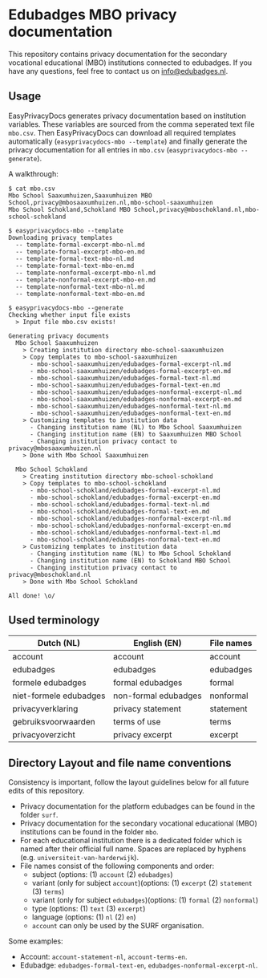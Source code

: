 # Edubadges MBO privacy documentation

This repository contains privacy documentation for the secondary vocational educational (MBO) institutions connected to edubadges. If you have any questions, feel free to contact us on [info@edubadges.nl](mailto:info@edubadges.nl).

## Usage

EasyPrivacyDocs generates privacy documentation based on institution variables. These variables are sourced from the comma seperated text file `mbo.csv`. Then EasyPrivacyDocs can download all required templates automatically (`easyprivacydocs-mbo --template`) and finally generate the privacy documentation for all entries in `mbo.csv` (`easyprivacydocs-mbo --generate`).

A walkthrough:

```
$ cat mbo.csv
Mbo School Saaxumhuizen,Saaxumhuizen MBO School,privacy@mbosaaxumhuizen.nl,mbo-school-saaxumhuizen
Mbo School Schokland,Schokland MBO School,privacy@mboschokland.nl,mbo-school-schokland

$ easyprivacydocs-mbo --template
Downloading privacy templates
  -- template-formal-excerpt-mbo-nl.md
  -- template-formal-excerpt-mbo-en.md
  -- template-formal-text-mbo-nl.md
  -- template-formal-text-mbo-en.md
  -- template-nonformal-excerpt-mbo-nl.md
  -- template-nonformal-excerpt-mbo-en.md
  -- template-nonformal-text-mbo-nl.md
  -- template-nonformal-text-mbo-en.md

$ easyprivacydocs-mbo --generate
Checking whether input file exists
  > Input file mbo.csv exists!

Generating privacy documents
  Mbo School Saaxumhuizen
    > Creating institution directory mbo-school-saaxumhuizen
    > Copy templates to mbo-school-saaxumhuizen
      - mbo-school-saaxumhuizen/edubadges-formal-excerpt-nl.md
      - mbo-school-saaxumhuizen/edubadges-formal-excerpt-en.md
      - mbo-school-saaxumhuizen/edubadges-formal-text-nl.md
      - mbo-school-saaxumhuizen/edubadges-formal-text-en.md
      - mbo-school-saaxumhuizen/edubadges-nonformal-excerpt-nl.md
      - mbo-school-saaxumhuizen/edubadges-nonformal-excerpt-en.md
      - mbo-school-saaxumhuizen/edubadges-nonformal-text-nl.md
      - mbo-school-saaxumhuizen/edubadges-nonformal-text-en.md
    > Customizing templates to institution data
      - Changing institution name (NL) to Mbo School Saaxumhuizen
      - Changing institution name (EN) to Saaxumhuizen MBO School
      - Changing institution privacy contact to privacy@mbosaaxumhuizen.nl
    > Done with Mbo School Saaxumhuizen

  Mbo School Schokland
    > Creating institution directory mbo-school-schokland
    > Copy templates to mbo-school-schokland
      - mbo-school-schokland/edubadges-formal-excerpt-nl.md
      - mbo-school-schokland/edubadges-formal-excerpt-en.md
      - mbo-school-schokland/edubadges-formal-text-nl.md
      - mbo-school-schokland/edubadges-formal-text-en.md
      - mbo-school-schokland/edubadges-nonformal-excerpt-nl.md
      - mbo-school-schokland/edubadges-nonformal-excerpt-en.md
      - mbo-school-schokland/edubadges-nonformal-text-nl.md
      - mbo-school-schokland/edubadges-nonformal-text-en.md
    > Customizing templates to institution data
      - Changing institution name (NL) to Mbo School Schokland
      - Changing institution name (EN) to Schokland MBO School
      - Changing institution privacy contact to privacy@mboschokland.nl
    > Done with Mbo School Schokland

All done! \o/
```

## Used terminology

| Dutch (NL) | English (EN) | File names |
| ---------- | ------------ | ---------- |
| account | account | account |
| edubadges | edubadges | edubadges |
| formele edubadges | formal edubadges | formal |
| niet-formele edubadges | non-formal edubadges | nonformal |
| privacyverklaring | privacy statement | statement |
| gebruiksvoorwaarden | terms of use | terms |
| privacyoverzicht | privacy excerpt | excerpt |

## Directory Layout and file name conventions

Consistency is important, follow the layout guidelines below for all future edits of this repository.

* Privacy documentation for the platform edubadges can be found in the folder `surf`.
* Privacy documentation for the secondary vocational educational (MBO) institutions can be found in the folder `mbo`.
* For each educational institution there is a dedicated folder which is named after their official full name. Spaces are replaced by hyphens (e.g. `universiteit-van-harderwijk`).
* File names consist of the following components and order:
  * subject (options: (1) `account` (2) `edubadges`)
  * variant (only for subject `account`)(options: (1) `excerpt` (2) `statement` (3) `terms`)
  * variant (only for subject `edubadges`)(options: (1) `formal` (2) `nonformal`)
  * type (options: (1) `text` (3) `excerpt`)
  * language (options: (1) `nl` (2) `en`)
  * `account` can only be used by the SURF organisation.

Some examples:

* Account: `account-statement-nl`, `account-terms-en`.
* Edubadge: `edubadges-formal-text-en`, `edubadges-nonformal-excerpt-nl`.

